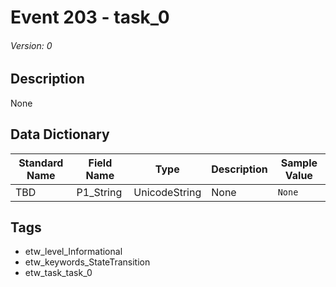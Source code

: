 # Event 203 - task_0
###### Version: 0

## Description
None

## Data Dictionary
|Standard Name|Field Name|Type|Description|Sample Value|
|---|---|---|---|---|
|TBD|P1_String|UnicodeString|None|`None`|

## Tags
* etw_level_Informational
* etw_keywords_StateTransition
* etw_task_task_0